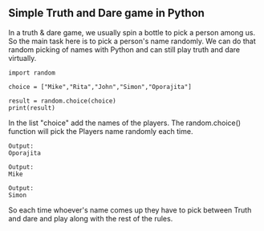 ## Simple Truth and Dare game in Python

In a truth & dare game, we usually spin a bottle to pick a person among us. So the main task here is to pick a person's name randomly. We can do that random picking of names with Python and can still play truth and dare virtually.

```
import random

choice = ["Mike","Rita","John","Simon","Oporajita"]

result = random.choice(choice)
print(result)

``` 
In the list "choice" add the names of the players. The random.choice() function will pick the Players name randomly each time.

```
Output:
Oporajita

``` 

```
Output:
Mike
``` 

```
Output:
Simon
``` 

So each time whoever's name comes up they have to pick between Truth and dare and play along with the rest of the rules.

